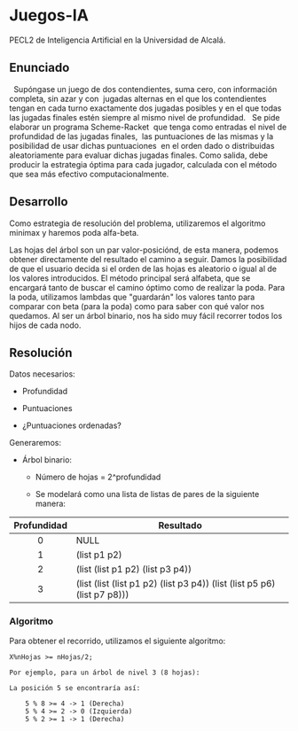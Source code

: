 # Juegos-IA

PECL2 de Inteligencia Artificial en la Universidad de Alcalá.

## Enunciado
 
Supóngase un juego de dos contendientes, suma cero, con información completa, sin azar y con  jugadas alternas en el que los contendientes tengan en cada turno exactamente dos jugadas posibles y en el que todas las jugadas finales estén siempre al mismo nivel de profundidad.
 
Se pide elaborar un programa Scheme-Racket  que tenga como entradas el nivel de profundidad de las jugadas finales,  las puntuaciones de las mismas y la posibilidad de usar dichas puntuaciones  en el orden dado o distribuidas aleatoriamente para evaluar dichas jugadas finales.
Como salida, debe producir la estrategia óptima para cada jugador, calculada con el método que sea más efectivo computacionalmente.

## Desarrollo

Como estrategia de resolución del problema, utilizaremos el algoritmo minimax y haremos poda alfa-beta.

Las hojas del árbol son un par valor-posiciónd, de esta manera, podemos obtener directamente del resultado el camino a seguir. Damos la posibilidad de que el usuario decida si el orden de las hojas es aleatorio o igual al de los valores introducidos. El método principal será alfabeta, que se encargará tanto de buscar el camino óptimo como de realizar la poda. Para la poda, utilizamos lambdas que "guardarán" los valores tanto para comparar con beta (para la poda) como para saber con qué valor nos quedamos. Al ser un árbol binario, nos ha sido muy fácil recorrer todos los hijos de cada nodo.

## Resolución

Datos necesarios:

- Profundidad

- Puntuaciones

- ¿Puntuaciones ordenadas?

Generaremos:

- Árbol binario:

    - Número de hojas =  2^profundidad

    - Se modelará como una lista de listas de pares de la siguiente manera:

Profundidad   | Resultado
:------------:|-----------
0 | NULL
1 | (list p1 p2)
2 | (list (list p1 p2) (list p3 p4))
3 | (list (list (list p1 p2) (list p3 p4)) (list (list p5 p6) (list p7 p8)))

### Algoritmo

Para obtener el recorrido, utilizamos el siguiente algoritmo:

    X%nHojas >= nHojas/2;

    Por ejemplo, para un árbol de nivel 3 (8 hojas):

    La posición 5 se encontraría así:

        5 % 8 >= 4 -> 1 (Derecha)
        5 % 4 >= 2 -> 0 (Izquierda)
        5 % 2 >= 1 -> 1 (Derecha)
